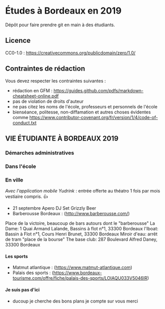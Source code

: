# Études à Bordeaux en 2019

Dépôt pour faire prendre git en main à des étudiants.

## Licence

CC0-1.0 : https://creativecommons.org/publicdomain/zero/1.0/

## Contraintes de rédaction

Vous devez respecter les contraintes suivantes :

* rédaction en GFM : https://guides.github.com/pdfs/markdown-cheatsheet-online.pdf
* pas de violation de droits d'auteur
* ne pas citez les noms de l'école, professeurs et personnels de l'école
* bienséance, politesse, non-diffamation et autres choses évidentes comme https://www.contributor-covenant.org/fr/version/1/4/code-of-conduct.txt

## VIE ÉTUDIANTE À BORDEAUX 2019

### Démarches administratives

### Dans l'école

### En ville

*Avec l'application mobile Yudrink* :
entrée offerte au théatro 1 fois par mois vestiaire compris. :+1:

* 21 septembre Apero DJ Set Grizzly Beer 
* Barberousse Bordeaux : (http://www.barberousse.com/)

Place de la victoire, beaucoup de bars autours dont le "barberousse"
La Dame: 1 Quai Armand Lalande, Bassins à flot n°1, 33300 Bordeaux
l'Iboat: Bassin à Flot n°1, Cours Henri Brunet, 33300 Bordeaux
Miroir d'eau: arrêt de tram "place de la bourse"
The base club: 287 Boulevard Alfred Daney, 33300 Bordeaux


#### Les sports 

* Matmut atlantique : (https://www.matmut-atlantique.com)
* Palais des sports : (https://www.bordeaux-tourisme.com/offre/fiche/palais-des-sports/LOIAQU033V5046IR)


#### Je suis pas d'ici
* ducoup je cherche des bons plans je compte sur vous merci


